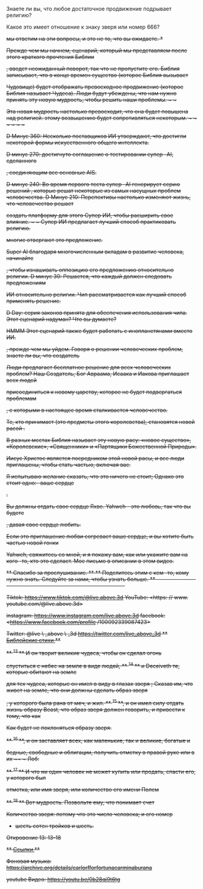 Знаете ли вы, что любое достаточное продвижение подрывает религию?

Какое это имеет отношение к знаку зверя или номер 666?

<S> мы ответим на эти вопросы, и это не то, что вы ожидаете. *

Прежде чем мы начнем, сценарий, который мы представляем после этого краткого прочтения Библии

, введет неожиданный поворот, так что не пропустите его.
Библия записывает, что в конце времен существо (которое Библия вызывает

Чудовище) будет отображать превосходное продвижение (которое Библия называет
Чудеса).
Люди будут убеждены, что нам нужно принять эту новую мудрость, чтобы решить наши проблемы. ~ ~

Эта новая мудрость настолько превосходит, что она будет повышена над религией.
этому возвышению будет сопротивляться некоторым. ~ ~ ~ ~ ~ ~

D Минус 360: Несколько поставщиков ИИ утверждают, что достигли некоторой формы
искусственного общего интеллекта.

D минус 270: достигнуто соглашение о тестировании супер -AI, сделанного

, соединяющим все основные AIS.

D минус 240: Во время первого теста супер -AI генерирует серию решений
, которые решат некоторые из самых насущных проблем человечества.
D Минус 210: Перспективы настолько изменяют жизнь, что человечество решает

создать платформу для этого Супер ИИ, чтобы расширить свое влияние. ~ ~
Супер ИИ предлагает лучший способ практиковать религию.

многие отвергают это предложение.

Super AI благодаря многочисленным вкладам в развитие человека, начинайте

, чтобы изнашивать оппозицию его предложению относительно религии.
D минус 30: Решается, что каждый должен следовать предложениям

ИИ относительно религии.
Чип рассматривается как лучший способ применять решение.

D Day: серия законов принята для обеспечения использования чипа.
Этот сценарий надуман? Что вы думаете?

HMMM
Этот сценарий также будет работать с инопланетянами вместо ИИ.

, прежде чем мы уйдем.
Говоря о решении человеческих проблем, знаете ли вы, что создатель

Люди предлагает бесплатное решение для всех человеческих проблем?
Наш Создатель, Бог Авраама, Исаака и Иакова приглашает всех людей

присоединиться к новому царству, которое не будет подвергаться проблемам

, с которыми в настоящее время сталкивается человечество.

Те, кто принимает (это предметы этого королевства), становятся новой расой
.

В разных местах Библия называет эту новую расу: «новое существо»,
«Королевские», «Священники» и «Партящики Божественной Природы».

Иисус Христос является посредником этой новой расы, и все люди приглашены, чтобы стать частью, включая вас.

Я испытываю желание сказать, что это ничего не стоит; Однако это стоит одно:- ваше сердце

.

Вы должны отдать свое сердце Яхве. Yahweh - это любовь, так что вы будете

, давая свое сердце любить.

Если это приглашение любви согревает ваше сердце, и вы хотите быть частью новой гонки

Yahweh, свяжитесь со мной, и я покажу вам, как или укажите вам на кого -то, кто это сделает.
Мое письмо в описании в этом видео.

** Спасибо за прослушивание. **
** Поделитесь этим с кем -то, кому нужно знать. Следуйте за нами, чтобы узнать больше.
** ------------------------------------------------- ---------------

Tiktok: <https://www.tiktok.com/@live.above.3d>
YouTube: <https: // www. youtube.com/@live.above.3d>

instagram: <https://www.instagram.com/live.above.3d>
facebook: <https://www.facebook.com/profile /100092339087423>

Twitter: @live \ _above \ _3d <https://twitter.com/live_above_3d>
** <u> Библейские стихи </u> **

** <sup> 13 </sup> ** И он творит великие чудеса, чтобы он сделал огонь

спуститься с небес на земле в виде людей,
** <sup> 14 </sup> ** и Deceiveth те, которые обитают на земле

для тех чудеса, которые он имел в виду в глазах зверя
; Сказав им, что живет на земле, что они должны сделать образ зверя

, у которого была рана от меч, и жил.
** <sup> 15 </sup> **, и он имел силу отдать жизнь образу
Beast, что образ зверя должен говорить, и привести к тому, что как

Как будет не поклоняться образу зверя.

** <sup> 16 </sup> **, и он заставляет всех, как маленькие, так и великие, богатые и

бедные, свободные и облигации, получить отметку в правой руке или в их ~~ ~ Лоб:

** <SUP> 17 </sup> ** И что ни один человек не может купить или продать, спасти его, у которого был

отметка, или имя зверя, или количество его имени Полем

** <SUP> 18 </sup> ** Вот мудрость. Позвольте ему, что понимает счет

Количество зверя: потому что это число человека; и его номер

- шесть сотен тройков и шесть.

Откровение 13: 13-18

** <u> Ссылки </u> **

Фоновая музыка:
<https://archive.org/details/carlorfforfortunacarminaburana>

youtube Видео: https://youtu.be/0b28qj9t6tg








